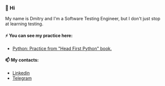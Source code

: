 ### 👋 Hi

My name is Dmitry and I'm a Software Testing Engineer, but I don't just stop at learning testing.

#### ⚡ You can see my practice here:
- <a href="https://github.com/dmitrymashkalo/head_first_python" target="_blank">Python: Practice from "Head First Python" book.</a>

#### 📫 My contacts:
- <a href="https://www.linkedin.com/in/dmitrymashkalo/" target="">Linkedin</a>
- <a href="https://t.me/dmitrymashkalo" target="">Telegram</a>

<!--
**dmitrymashkalo/dmitrymashkalo** is a ✨ _special_ ✨ repository because its `README.md` (this file) appears on your GitHub profile.

Here are some ideas to get you started:

- 🔭 I’m currently working on ...
- 🌱 I’m currently learning ...
- 👯 I’m looking to collaborate on ...
- 🤔 I’m looking for help with ...
- 💬 Ask me about ...
- 📫 How to reach me: ...
- 😄 Pronouns: ...
- ⚡ Fun fact: ...
-->
